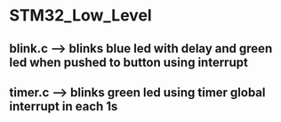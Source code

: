 # STM32_Low_Level
 
## blink.c --> blinks blue led with delay and green led when pushed to button using interrupt
## timer.c --> blinks green led using timer global interrupt in each 1s
